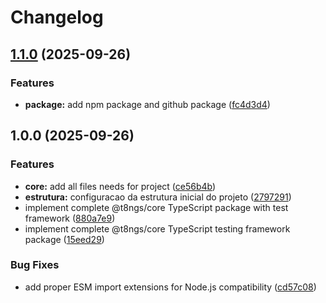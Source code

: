 # Changelog

## [1.1.0](https://github.com/t8ngs/core/compare/v1.0.0...v1.1.0) (2025-09-26)


### Features

* **package:** add npm package and github package ([fc4d3d4](https://github.com/t8ngs/core/commit/fc4d3d47f2405fe498a983ef317bfc5686096a34))

## 1.0.0 (2025-09-26)


### Features

* **core:** add all files needs for project ([ce56b4b](https://github.com/t8ngs/core/commit/ce56b4b16748dad7bbda7246fc398f542ea83138))
* **estrutura:** configuracao da estrutura inicial do projeto ([2797291](https://github.com/t8ngs/core/commit/2797291f1ad682ea882ba20db7da69a634497aba))
* implement complete @t8ngs/core TypeScript package with test framework ([880a7e9](https://github.com/t8ngs/core/commit/880a7e9195bd557e319d6786cdf70762cf5f3477))
* implement complete @t8ngs/core TypeScript testing framework package ([15eed29](https://github.com/t8ngs/core/commit/15eed292d0d30f980424eaac421f7d6c75e641c7))


### Bug Fixes

* add proper ESM import extensions for Node.js compatibility ([cd57c08](https://github.com/t8ngs/core/commit/cd57c08073a0eb8575e5621612947e7d988b6870))
